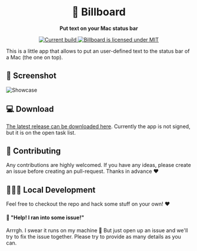<h1 align="center">
    📰 Billboard
</h1>
<p align="center">
<strong>Put text on your Mac status bar</strong>
</p>
<p align="center">
  <a href="https://github.com/daschaa/billboard/releases">
    <img src="https://img.shields.io/github/v/release/daschaa/billboard" alt="Current build" />
  </a>
  <a href="https://github.com/daschaa/billboard/blob/main/LICENSE">
    <img src="https://img.shields.io/github/license/daschaa/billboard" alt="Billboard is licensed under MIT" />
  </a>
</p>

This is a little app that allows to put an user-defined text to the status bar of a Mac (the one on top). 
## 📸 Screenshot

![Showcase](demo/demo.gif)

## 💻 Download

[The latest release can be downloaded here](https://github.com/daschaa/billboard/releases). Currently the app is not signed, but it is on the open task list.

## 👯 Contributing

Any contributions are highly welcomed. If you have any ideas, please create an issue before creating an pull-request. Thanks in advance ❤️

## 🧑🏼‍💻 Local Development

Feel free to checkout the repo and hack some stuff on your own! ❤️

#### 🚫 "Help! I ran into some issue!"
Arrrgh. I swear it runs on my machine 👀 But just open up an issue and we'll try to fix the issue together. Please try to provide as many details as you can.